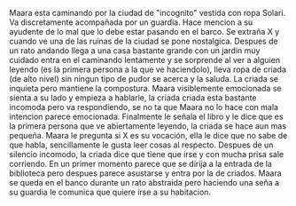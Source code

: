 Maara esta caminando por la ciudad de "incognito" vestida con ropa Solari. Va discretamente acompañada por un guardia. Hace mencion a su ayudente de lo mal que lo debe estar pasando en el barco. Se extraña X y cuando ve una de las ruinas de la ciudad se pone nostalgica. Despues de un rato andando llega a una casa bastante grande con un jardin muy cuidado entra en el caminando lentamente y se sorprende al ver a alguien leyendo (es la primera persona a la que ve haciendolo), lleva ropa de criada (de alto nivel) sin ningun tipo de pudor se acerca y la saluda. La criada se inquieta pero mantiene la compostura. Maara visiblemente emocionada se sienta a su lado y empieza a hablarle, la criada criada esta bastante incomoda pero va respondiendo, se no ta que Maara no lo hace con mala intencion parece emocionada. Finalmente le señala el libro y le dice que es la primera persona que ve abiertamente leyendo, la criada se hace aun mas pequeña. Maara le pregunta si X es su vocación, ella le dice que no sabe de que habla, sencillamente le gusta leer cosas al respecto. Despues de un silencio incomodo, la criada dice que tiene que irse y con mucha prisa sale corriendo. En un primer momento parece que se dirija a la entrada de la biblioteca pero despues parece asustarse y entra por la de criados. Maara se queda en el banco durante un rato abstraida pero haciendo una seña a su guardia le comunica que quiere irse a su habitacion.
